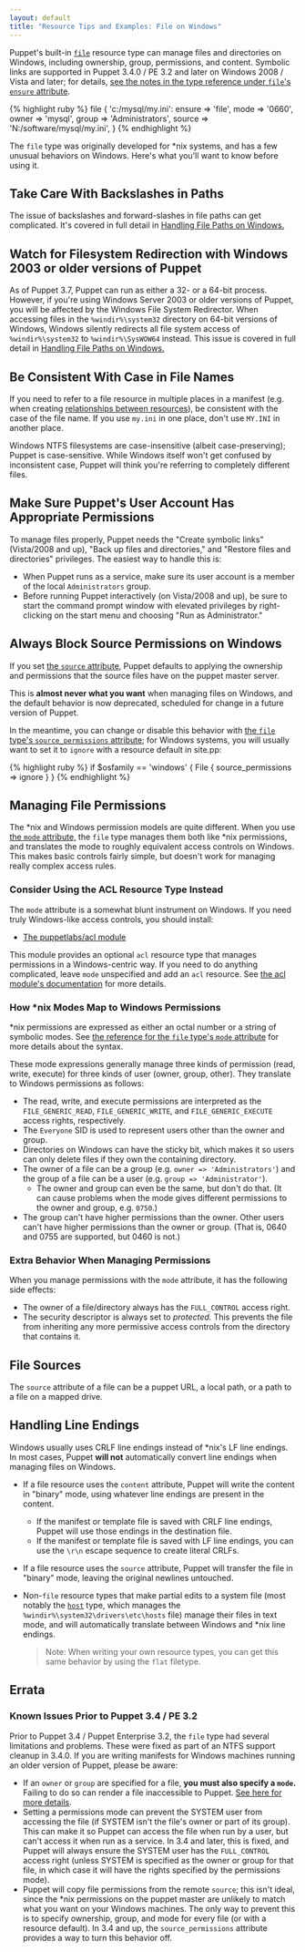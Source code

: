 ```yaml
---
layout: default
title: "Resource Tips and Examples: File on Windows"
---
```


[file]: /references/3.7.latest/type.html#file
[relationships]: /puppet/latest/reference/lang_relationships.html
[acl_module]: https://forge.puppetlabs.com/puppetlabs/acl
[mode]: /references/3.7.latest/type.html#file-attribute-mode

Puppet's built-in [`file`][file] resource type can manage files and directories on Windows, including ownership, group, permissions, and content. Symbolic links are supported in Puppet 3.4.0 / PE 3.2 and later on Windows 2008 / Vista and later; for details, [see the notes in the type reference under `file`'s `ensure` attribute](/references/latest/type.html#file-attribute-ensure).


{% highlight ruby %}
    file { 'c:/mysql/my.ini':
      ensure => 'file',
      mode   => '0660',
      owner  => 'mysql',
      group  => 'Administrators',
      source => 'N:/software/mysql/my.ini',
    }
{% endhighlight %}

The `file` type was originally developed for \*nix systems, and has a few unusual behaviors on Windows. Here's what you'll want to know before using it.

## Take Care With Backslashes in Paths

The issue of backslashes and forward-slashes in file paths can get complicated. It's covered in full detail in [Handling File Paths on Windows.][win_paths]

[win_paths]: ./lang_windows_file_paths.html

## Watch for Filesystem Redirection with Windows 2003 or older versions of Puppet

As of Puppet 3.7, Puppet can run as either a 32- or a 64-bit process. However, if you're using Windows Server 2003 or older versions of Puppet, you will be affected by the Windows File System Redirector. When accessing files in the `%windir%\system32` directory on 64-bit versions of Windows, Windows silently redirects all file system access of `%windir%\system32` to `%windir%\SysWOW64` instead. This issue is covered in full detail in [Handling File Paths on Windows.][win_paths]

## Be Consistent With Case in File Names

If you need to refer to a file resource in multiple places in a manifest (e.g. when creating [relationships between resources][relationships]), be consistent with the case of the file name. If you use `my.ini` in one place, don't use `MY.INI` in another place.

Windows NTFS filesystems are case-insensitive (albeit case-preserving); Puppet is case-sensitive. While Windows itself won't get confused by inconsistent case, Puppet will think you're referring to completely different files.

## Make Sure Puppet's User Account Has Appropriate Permissions

<!-- TODO link to run environment reference stuff -->

To manage files properly, Puppet needs the "Create symbolic links" (Vista/2008 and up), "Back up files and directories," and "Restore files and directories" privileges. The easiest way to handle this is:

* When Puppet runs as a service, make sure its user account is a member of the local `Administrators` group.
* Before running Puppet interactively (on Vista/2008 and up), be sure to start the command prompt window with elevated privileges by right-clicking on the start menu and choosing "Run as Administrator."

## Always Block Source Permissions on Windows

If you set [the `source` attribute](/references/latest/type.html#file-attribute-source), Puppet defaults to applying the ownership and permissions that the source files have on the puppet master server.

This is **almost never what you want** when managing files on Windows, and the default behavior is now deprecated, scheduled for change in a future version of Puppet.

In the meantime, you can change or disable this behavior with [the `file` type's `source_permissions` attribute](/references/latest/type.html#file-attribute-source_permissions); for Windows systems, you will usually want to set it to `ignore` with a resource default in site.pp:

{% highlight ruby %}
    if $osfamily == 'windows' {
      File { source_permissions => ignore }
    }
{% endhighlight %}

## Managing File Permissions

The \*nix and Windows permission models are quite different. When you use [the `mode` attribute,][mode] the `file` type manages them both like \*nix permissions, and translates the mode to roughly equivalent access controls on Windows. This makes basic controls fairly simple, but doesn't work for managing really complex access rules.

### Consider Using the ACL Resource Type Instead

The `mode` attribute is a somewhat blunt instrument on Windows. If you need truly Windows-like access controls, you should install:

* [The puppetlabs/acl module][acl_module]

This module provides an optional `acl` resource type that manages permissions in a Windows-centric way. If you need to do anything complicated, leave `mode` unspecified and add an `acl` resource. See [the acl module's documentation][acl_module] for more details.

### How \*nix Modes Map to Windows Permissions

\*nix permissions are expressed as either an octal number or a string of symbolic modes. See [the reference for the `file` type's `mode` attribute](/references/latest/type.html#file-attribute-mode) for more details about the syntax.

These mode expressions generally manage three kinds of permission (read, write, execute) for three kinds of user (owner, group, other). They translate to Windows permissions as follows:

* The read, write, and execute permissions are interpreted as the `FILE_GENERIC_READ`, `FILE_GENERIC_WRITE`, and `FILE_GENERIC_EXECUTE` access rights, respectively.
* The `Everyone` SID is used to represent users other than the owner and group.
* Directories on Windows can have the sticky bit, which makes it so users can only delete files if they own the containing directory.
* The owner of a file can be a group (e.g. `owner => 'Administrators'`) and the group of a file can be a user (e.g. `group => 'Administrator'`).
    * The owner and group can even be the same, but don't do that. (It can cause problems when the mode gives different permissions to the owner and group, e.g. `0750`.)
* The group can't have higher permissions than the owner. Other users can't have higher permissions than the owner or group. (That is, 0640 and 0755 are supported, but 0460 is not.)

### Extra Behavior When Managing Permissions

When you manage permissions with the `mode` attribute, it has the following side effects:

* The owner of a file/directory always has the `FULL_CONTROL` access right.
* The security descriptor is always set to _protected._ This prevents the file from inheriting any more permissive access controls from the directory that contains it.

## File Sources

The `source` attribute of a file can be a puppet URL, a local path, or a path to a file on a mapped drive.

## Handling Line Endings

Windows usually uses CRLF line endings instead of \*nix's LF line endings. In most cases, Puppet **will not** automatically convert line endings when managing files on Windows.

* If a file resource uses the `content` attribute, Puppet will write the content in "binary" mode, using whatever line endings are present in the content.
    * If the manifest or template file is saved with CRLF line endings, Puppet will use those endings in the destination file.
    * If the manifest or template file is saved with LF line endings, you can use the `\r\n` escape sequence to create literal CRLFs.
* If a file resource uses the `source` attribute, Puppet will transfer the file in "binary" mode, leaving the original newlines untouched.
* Non-`file` resource types that make partial edits to a system file (most notably the [`host`](/references/latest/type.html#host) type, which manages the `%windir%\system32\drivers\etc\hosts` file) manage their files in text mode, and will automatically translate between Windows and \*nix line endings.

    > Note: When writing your own resource types, you can get this same behavior by using the `flat` filetype.


## Errata

### Known Issues Prior to Puppet 3.4 / PE 3.2

Prior to Puppet 3.4 / Puppet Enterprise 3.2, the `file` type had several limitations and problems. These were fixed as part of an NTFS support cleanup in 3.4.0. If you are writing manifests for Windows machines running an older version of Puppet, please be aware:

* If an `owner` or `group` are specified for a file, **you must also specify a `mode`.** Failing to do so can render a file inaccessible to Puppet. [See here for more details](./troubleshooting.html#file-pre-340).
* Setting a permissions mode can prevent the SYSTEM user from accessing the file (if SYSTEM isn't the file's owner or part of its group). This can make it so Puppet can access the file when run by a user, but can't access it when run as a service. In 3.4 and later, this is fixed, and Puppet will always ensure the SYSTEM user has the `FULL_CONTROL` access right (unless SYSTEM is specified as the owner or group for that file, in which case it will have the rights specified by the permissions mode).
* Puppet will copy file permissions from the remote `source`; this isn't ideal, since the \*nix permissions on the puppet master are unlikely to match what you want on your Windows machines. The only way to prevent this is to specify ownership, group, and mode for every file (or with a resource default). In 3.4 and up, the `source_permissions` attribute provides a way to turn this behavior off.
